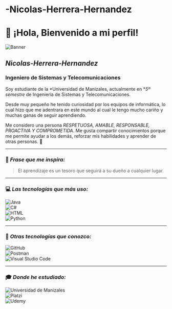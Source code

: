 # -Nicolas-Herrera-Hernandez
# 👋 ¡Hola, Bienvenido a mi perfil!  

![Banner](https://mi-imagen-enlace.com/banner.png)  

## *Nicolas-Herrera-Hernandez*  
### Ingeniero de Sistemas y Telecomunicaciones  

Soy estudiante de la *Universidad de Manizales, actualmente en **5º semestre* de Ingeniería de Sistemas y Telecomunicaciones.  

Desde muy pequeño he tenido curiosidad por los equipos de informática, lo cual hizo que me adentrara en este mundo al cual le tengo mucho cariño y muchas ganas de seguir aprendiendo.  

Me considero una persona *RESPETUOSA, AMABLE, RESPONSABLE, PROACTIVA Y COMPROMETIDA*. Me gusta compartir conocimientos porque me permite ayudar a los demás, reforzar mis habilidades y aprender de otras personas. 🚀  

---

### 🌟 *Frase que me inspira:*  
> El aprendizaje es un tesoro que seguirá a su dueño a cualquier lugar.  

---

### 💻 *Las tecnologías que más uso:*  
![Java](https://img.shields.io/badge/Java-007396?style=flat&logo=java&logoColor=white)  
![C#](https://img.shields.io/badge/C%23-239120?style=flat&logo=c-sharp&logoColor=white)  
![HTML](https://img.shields.io/badge/HTML5-E34F26?style=flat&logo=html5&logoColor=white)  
![Python](https://img.shields.io/badge/Python-3776AB?style=flat&logo=python&logoColor=white)  

---

### 🚀 *Otras tecnologías que conozco:*  
![GitHub](https://img.shields.io/badge/GitHub-181717?style=flat&logo=github&logoColor=white)  
![Postman](https://img.shields.io/badge/Postman-FF6C37?style=flat&logo=postman&logoColor=white)   
![Visual Studio Code](https://img.shields.io/badge/VS_Code-007ACC?style=flat&logo=visual-studio-code&logoColor=white)  

---

### 🎓 *Donde he estudiado:*  
![Universidad de Manizales](https://img.shields.io/badge/Universidad_de_Manizales-Blue?style=flat&logo=google-scholar&logoColor=white)  
![Platzi](https://img.shields.io/badge/Platzi-98CA3F?style=flat&logo=platzi&logoColor=white)  
![Udemy](https://img.shields.io/badge/Udemy-EC5252?style=flat&logo=udemy&logoColor=white)  
